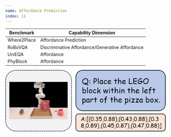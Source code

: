 ```yaml
---
name: Affordance Prediction
index: 11
---
```


<div class="row">
<div class="col-8">

| **Benchmark** | **Capability Dimension**                        |
| ------------- | ----------------------------------------------- |
| Where2Place   | Affordance Prediction                           |
| RoBoVQA       | Discriminative Affordance/Generative Affordance |
| UniEQA        | Affordance                                      |
| PhyBlock      | Affordance                                      |

</div>

<div class="col-4">

![alt text](affordancePrediction.png)

</div>

</div>
